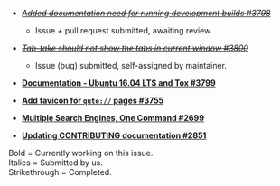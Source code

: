 * ~~*[Added documentation need for running development builds #3798](https://github.com/qutebrowser/qutebrowser/pull/3798)*~~
  * Issue + pull request submitted, awaiting review.

* ~~*[Tab-take should not show the tabs in current window #3800](https://github.com/qutebrowser/qutebrowser/issues/3800)*~~  
  * Issue (bug) submitted, self-assigned by maintainer.

* **[Documentation - Ubuntu 16.04 LTS and Tox #3799](https://github.com/qutebrowser/qutebrowser/issues/3799)**

* **[Add favicon for `qute://` pages #3755](https://github.com/qutebrowser/qutebrowser/issues/3755)**

* **[Multiple Search Engines, One Command #2699](https://github.com/qutebrowser/qutebrowser/issues/2699)**

* **[Updating CONTRIBUTING documentation #2851](https://github.com/qutebrowser/qutebrowser/issues/2851)**

Bold = Currently working on this issue.  
Italics = Submitted by us.  
Strikethrough = Completed.

